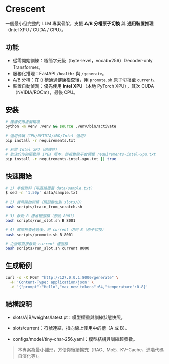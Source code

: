 # Crescent

一個最小但完整的 LLM 專案骨架，支援 **A/B 分槽原子切換** 與 **通用裝置推理**（Intel XPU / CUDA / CPU）。

## 功能
- 從零開始訓練：極簡字元級（byte-level，vocab=256）Decoder-only Transformer。
- 服務化推理：FastAPI `/healthz` 與 `/generate`。
- A/B 分槽：在 `B` 槽通過健康檢查後，用 `promote.sh` 原子切換至 `current`。
- 裝置自動偵測：優先使用 **Intel XPU**（本地 PyTorch XPU），其次 CUDA（NVIDIA/ROCm），最後 CPU。

## 安裝

```bash
# 建議使用虛擬環境
python -m venv .venv && source .venv/bin/activate

# 通用依賴（CPU/NVIDIA/AMD/Intel 通用）
pip install -r requirements.txt

# 若需 Intel XPU（選擇性）
# 取決於你的驅動與 IPEX 版本，請視實際平台調整 requirements-intel-xpu.txt
pip install -r requirements-intel-xpu.txt || true
```

##  快速開始

```bash
# 1) 準備資料（可直接覆蓋 data/sample.txt）
$ sed -n '1,50p' data/sample.txt

# 2) 從零開始訓練（預設輸出到 slots/B）
bash scripts/train_from_scratch.sh

# 3) 啟動 B 槽推理服務（預設 8001）
bash scripts/run_slot.sh B 8001

# 4) 健康檢查通過後，將 current 切到 B（原子切換）
bash scripts/promote.sh B 8001

# 之後可直接啟動 current 槽服務
bash scripts/run_slot.sh current 8000
```

## 生成範例

```bash
curl -s -X POST "http://127.0.0.1:8000/generate" \
  -H 'Content-Type: application/json' \
  -d '{"prompt":"Hello","max_new_tokens":64,"temperature":0.8}'
  ```

  ##  結構說明

*  slots/A|B/weights/latest.pt：模型權重與訓練狀態快照。

* slots/current：符號連結，指向線上使用中的槽（A 或 B）。

* configs/model/tiny-char-256.yaml：模型結構與訓練超參數。

> 本專案為最小雛形，方便你後續擴充（RAG、MoE、KV-Cache、進階代碼自演化等）。